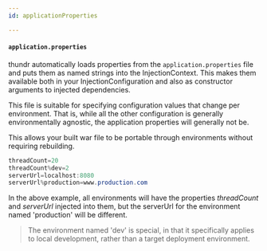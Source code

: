 ```yaml
---
id: applicationProperties

---
```


#### `application.properties`

thundr automatically loads properties from the `application.properties` file and puts them as named strings into the InjectionContext. This makes them available both in your InjectionConfiguration and also as constructor arguments to injected dependencies.

This file is suitable for specifying configuration values that change per environment. That is, while all the other configuration is generally environmentally agnostic, the application properties will generally not be. 

This allows your built war file to be portable through environments without requiring rebuilding.

```java
threadCount=20
threadCount%dev=2
serverUrl=localhost:8080
serverUrl%production=www.production.com
```

In the above example, all environments will have the properties *threadCount* and *serverUrl* injected into them, but the serverUrl for the environment named 'production' will be different.

> The environment named 'dev' is special, in that it specifically applies to local development, rather than a target deployment environment.